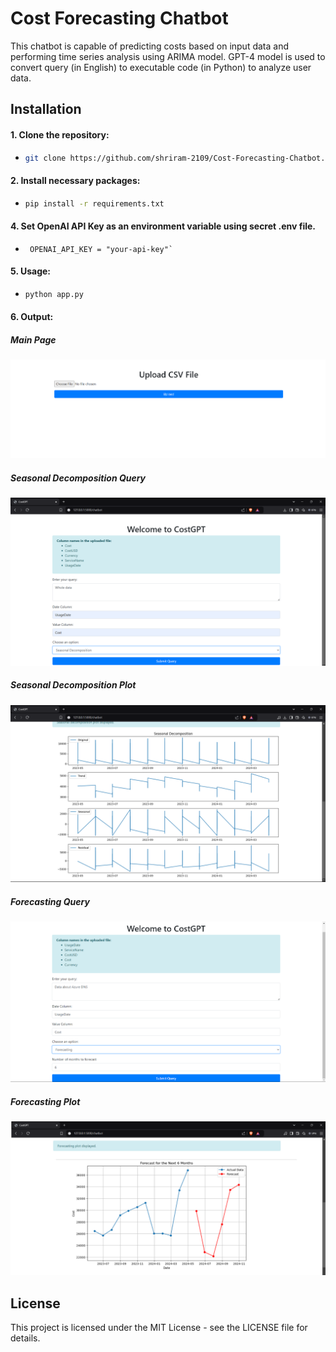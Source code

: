 # Cost Forecasting Chatbot

This chatbot is capable of predicting costs based on input data and performing time series analysis using ARIMA model. GPT-4 model is used to convert query (in English) to executable code (in Python) to analyze user data. 


## Installation

#### 1. Clone the repository:
   - ```bash
     git clone https://github.com/shriram-2109/Cost-Forecasting-Chatbot.git
     ```
#### 2. Install necessary packages:
   - ```bash
     pip install -r requirements.txt
     ```
#### 4. Set OpenAI API Key as an environment variable using secret .env file.
   - ```.env
      OPENAI_API_KEY = "your-api-key"`
     ```
#### 5. Usage:
  - ```bash
    python app.py
    ```
#### 6. Output: 
##### Main Page
![out1](https://github.com/shriram-2109/Cost-Forecasting-Chatbot/blob/main/images/Main%20Page.png)
##### Seasonal Decomposition Query
![out2](https://github.com/shriram-2109/Cost-Forecasting-Chatbot/blob/main/images/Seasonal%20Decomposition.png)
##### Seasonal Decomposition Plot
![out3](https://github.com/shriram-2109/Cost-Forecasting-Chatbot/blob/main/images/Seasonal%20Decomposition%20Plot.png)
##### Forecasting Query
![out3](https://github.com/shriram-2109/Cost-Forecasting-Chatbot/blob/main/images/Forecasting.png)
##### Forecasting Plot
![out3](https://github.com/shriram-2109/Cost-Forecasting-Chatbot/blob/main/images/Forecasting%20Plot.png)


## License

This project is licensed under the MIT License - see the LICENSE file for details.
